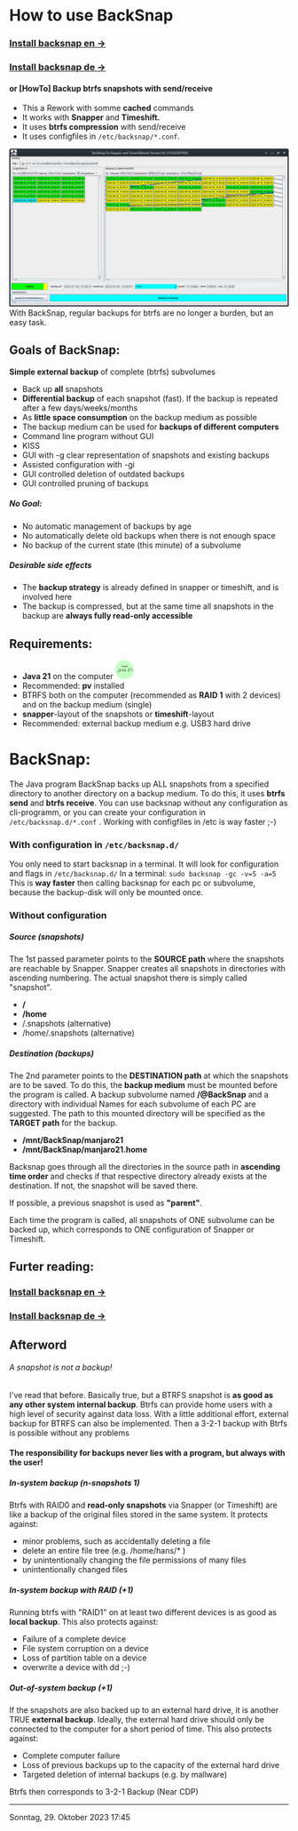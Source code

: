 # How to use BackSnap

### [Install backsnap en ->](./gallery/install_en.md)
### [Install backsnap de ->](./gallery/install_de)

#### or [HowTo] Backup btrfs snapshots with send/receive

* This a Rework with somme **cached** commands
* It works with **Snapper** and **Timeshift.**
* It uses **btrfs compression** with send/receive 
* It uses configfiles in `/etc/backsnap/*.conf`.

![BackSnap in action](./gallery/timeshift.png  "BackSnap gui")
With BackSnap, regular backups for btrfs are no longer a burden, but an easy task.

## Goals of BackSnap:
**Simple external backup** of complete (btrfs) subvolumes

* Back up **all** snapshots
* **Differential backup** of each snapshot (fast). If the backup is repeated after a few days/weeks/months
* As **little space consumption** on the backup medium as possible
* The backup medium can be used for **backups of different computers**
* Command line program without GUI
* KISS
* GUI with -g clear representation of snapshots and existing backups
* Assisted configuration with -gi
* GUI controlled deletion of outdated backups
* GUI controlled pruning of backups

##### No Goal:
* No automatic management of backups by age
* No automatically delete old backups when there is not enough space
* No backup of the current state (this minute) of a subvolume

##### Desirable side effects
* The **backup strategy** is already defined in snapper or timeshift, and is involved here
* The backup is compressed, but at the same time all snapshots in the backup are **always fully read-only accessible**

## Requirements:
* **Java 21** on the computer <img src="gallery/needsJava21.png" width=7% height=7%>
* Recommended: **pv** installed
* BTRFS both on the computer (recommended as **RAID 1** with 2 devices) and on the backup medium (single)
* **snapper**-layout of the snapshots or **timeshift**-layout
* Recommended: external backup medium e.g. USB3 hard drive

# BackSnap:
The Java program BackSnap backs up ALL snapshots from a specified directory to another directory on a backup medium. 
To do this, it uses **btrfs send** and **btrfs receive**.
You can use backsnap without any configuration as cli-programm, or you can create your configuration in `/etc/backsnap.d/*.conf` . Working with configfiles in /etc is way faster ;-)

### With configuration in `/etc/backsnap.d/`
You only need to start backsnap in a terminal. It will look for configuration and flags in `/etc/backsnap.d/` 
In a terminal: `sudo backsnap -gc -v=5 -a=5` 
This is **way faster** then calling backsnap for each pc or subvolume, because the backup-disk will only be mounted once.

### Without configuration
##### Source (snapshots)
The 1st passed parameter points to the **SOURCE path** where the snapshots are reachable by Snapper. Snapper creates all snapshots in directories with ascending numbering. The actual snapshot there is simply called "snapshot".

* **/**
* **/home**
* /.snapshots (alternative)
* /home/.snapshots (alternative)

##### Destination (backups)
The 2nd parameter points to the **DESTINATION path** at which the snapshots are to be saved. To do this, the **backup medium** must be mounted before the program is called. A backup subvolume named **/@BackSnap** and a directory with individual Names for each subvolume of each PC are suggested. The path to this mounted directory will be specified as the **TARGET path** for the backup.

* **/mnt/BackSnap/manjaro21**
* **/mnt/BackSnap/manjaro21.home** 

Backsnap goes through all the directories in the source path in **ascending time order** and checks if that respective directory already exists at the destination. If not, the snapshot will be saved there. 

If possible, a previous snapshot is used as **"parent"**.

Each time the program is called, all snapshots of ONE subvolume can be backed up, which corresponds to ONE configuration of Snapper or Timeshift.

## Furter reading:
### [Install backsnap en ->](./gallery/install_en.md)
### [Install backsnap de ->](./gallery/install_de)



## Afterword
###### A snapshot is not a backup!


I've read that before. Basically true, but a BTRFS snapshot is **as good as any other system internal backup**.
Btrfs can provide home users with a high level of security against data loss.
With a little additional effort, external backup for BTRFS can also be implemented. Then a 3-2-1 backup with Btrfs is possible without any problems

#### The responsibility for backups never lies with a program, but always with the user!

##### In-system backup (n-snapshots 1)
Btrfs with RAID0 and **read-only snapshots** via Snapper (or Timeshift) are like a backup of the original files stored in the same system. It protects against:
* minor problems, such as accidentally deleting a file
* delete an entire file tree (e.g. /home/hans/* )
* by unintentionally changing the file permissions of many files
* unintentionally changed files

##### In-system backup with RAID (+1)
Running btrfs with "RAID1" on at least two different devices is as good as **local backup**.
This also protects against:
* Failure of a complete device
* File system corruption on a device
* Loss of partition table on a device
* overwrite a device with dd ;-)

##### Out-of-system backup (+1)
If the snapshots are also backed up to an external hard drive, it is another TRUE **external backup**.
Ideally, the external hard drive should only be connected to the computer for a short period of time. This also protects against:
* Complete computer failure
* Loss of previous backups up to the capacity of the external hard drive
* Targeted deletion of internal backups (e.g. by mallware)

Btrfs then corresponds to 3-2-1 Backup (Near CDP)

----

Sonntag, 29. Oktober 2023 17:45 

